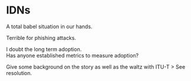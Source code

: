 # IDNs

A total babel situation in our hands.

Terrible for phishing attacks.



I doubt the long term adoption.\
Has anyone established metrics to measure adoption?



Give some background on the story as well as the waltz with ITU-T > See resolution.

